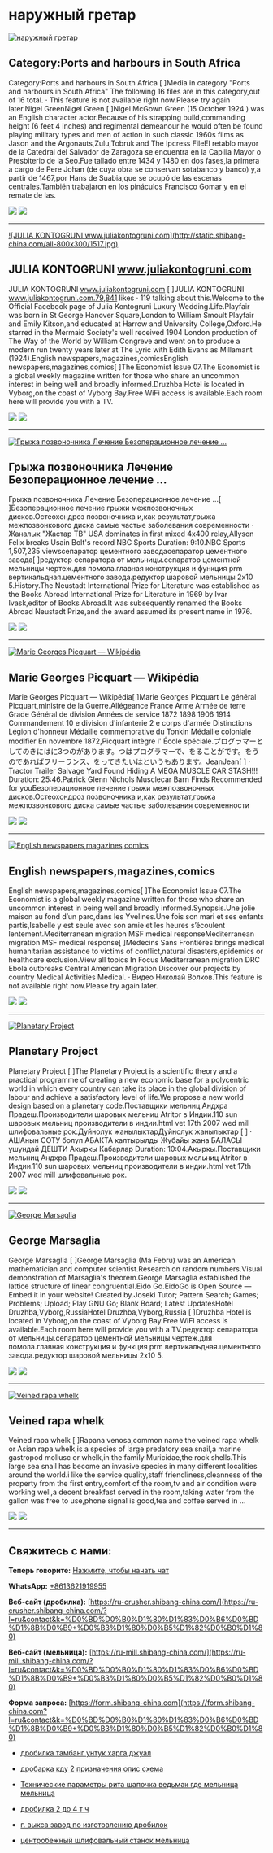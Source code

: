 # наружный гретар

<a href="https://swt.shibang-china.com/?l=ru&img&k=%D0%BD%D0%B0%D1%80%D1%83%D0%B6%D0%BD%D1%8B%D0%B9+%D0%B3%D1%80%D0%B5%D1%82%D0%B0%D1%80" target="_blank">![наружный гретар](http://static.shibang-china.com/all-800x300/1437.jpg)</a>

## Category:Ports and harbours in South Africa
Category:Ports and harbours in South Africa [ ]Media in category &quot;Ports and harbours in South Africa&quot; The following 16 files are in this category,out of 16 total.&nbsp;&#0183;&#32;This feature is not available right now.Please try again later.Nigel GreenNigel Green [ ]Nigel McGown Green (15 October 1924 ) was an English character actor.Because of his strapping build,commanding height (6 feet 4 inches) and regimental demeanour he would often be found playing military types and men of action in such classic 1960s films as Jason and the Argonauts,Zulu,Tobruk and The Ipcress FileEl retablo mayor de la Catedral del Salvador de Zaragoza se encuentra en la Capilla Mayor o Presbiterio de la Seo.Fue tallado entre 1434 y 1480 en dos fases,la primera a cargo de Pere Johan (de cuya obra se conservan sotabanco y banco) y,a partir de 1467,por Hans de Suabia,que se ocup&#243; de las escenas centrales.Tambi&#233;n trabajaron en los pin&#225;culos Francisco Gomar y en el remate de las.


<a href="https://whatsapp.shibangsoft.com/WhatsApp.php" target="_blank" title="WhatsApp">![](http://static.shibang-china.com/icon/whatsapp.png)</a> <a href="https://swt.shibang-china.com/?l=ru&icon&k=%D0%BD%D0%B0%D1%80%D1%83%D0%B6%D0%BD%D1%8B%D0%B9+%D0%B3%D1%80%D0%B5%D1%82%D0%B0%D1%80" target="_blank">![](http://static.shibang-china.com/icon/chat-ru.png)</a>

---

<a href="https://swt.shibang-china.com/?l=ru&img&k=%D0%BD%D0%B0%D1%80%D1%83%D0%B6%D0%BD%D1%8B%D0%B9+%D0%B3%D1%80%D0%B5%D1%82%D0%B0%D1%80" target="_blank">![JULIA KONTOGRUNI www.juliakontogruni.com](http://static.shibang-china.com/all-800x300/1517.jpg)</a>

## JULIA KONTOGRUNI www.juliakontogruni.com
JULIA KONTOGRUNI www.juliakontogruni.com [ ]JULIA KONTOGRUNI www.juliakontogruni.com.79,841 likes &#183; 119 talking about this.Welcome to the Official Facebook page of Julia Kontogruni Luxury Wedding.Life.Playfair was born in St George Hanover Square,London to William Smoult Playfair and Emily Kitson,and educated at Harrow and University College,Oxford.He starred in the Mermaid Society's well received 1904 London production of The Way of the World by William Congreve and went on to produce a modern run twenty years later at The Lyric with Edith Evans as Millamant (1924).English newspapers,magazines,comicsEnglish newspapers,magazines,comics[ ]The Economist Issue 07.The Economist is a global weekly magazine written for those who share an uncommon interest in being well and broadly informed.Druzhba Hotel is located in Vyborg,on the coast of Vyborg Bay.Free WiFi access is available.Each room here will provide you with a TV.


<a href="https://whatsapp.shibangsoft.com/WhatsApp.php" target="_blank" title="WhatsApp">![](http://static.shibang-china.com/icon/whatsapp.png)</a> <a href="https://swt.shibang-china.com/?l=ru&icon&k=%D0%BD%D0%B0%D1%80%D1%83%D0%B6%D0%BD%D1%8B%D0%B9+%D0%B3%D1%80%D0%B5%D1%82%D0%B0%D1%80" target="_blank">![](http://static.shibang-china.com/icon/chat-ru.png)</a>

---

<a href="https://swt.shibang-china.com/?l=ru&img&k=%D0%BD%D0%B0%D1%80%D1%83%D0%B6%D0%BD%D1%8B%D0%B9+%D0%B3%D1%80%D0%B5%D1%82%D0%B0%D1%80" target="_blank">![Грыжа позвоночника Лечение Безоперационное лечение …](http://static.shibang-china.com/all-800x300/567.jpg)</a>

## Грыжа позвоночника Лечение Безоперационное лечение …
Грыжа позвоночника Лечение Безоперационное лечение …[ ]Безоперационное лечение грыжи межпозвоночных дисков.Остеохондроз позвоночника и,как результат,грыжа межпозвонкового диска самые частые заболевания современности&nbsp;&#0183;&#32;Жаналык &quot;Жастар ТВ&quot; USA dominates in first mixed 4x400 relay,Allyson Felix breaks Usain Bolt's record NBC Sports Duration: 9:10.NBC Sports 1,507,235 viewsсепаратор цементного заводасепаратор цементного завода[ ]редуктор сепаратора от мельницы.сепаратор цементной мельницы чертеж.для помола.главная конструкция и функция prm вертикальдная.цементного завода.редуктор шаровой мельницы 2х10 5.History.The Neustadt International Prize for Literature was established as the Books Abroad International Prize for Literature in 1969 by Ivar Ivask,editor of Books Abroad.It was subsequently renamed the Books Abroad Neustadt Prize,and the award assumed its present name in 1976.


<a href="https://whatsapp.shibangsoft.com/WhatsApp.php" target="_blank" title="WhatsApp">![](http://static.shibang-china.com/icon/whatsapp.png)</a> <a href="https://swt.shibang-china.com/?l=ru&icon&k=%D0%BD%D0%B0%D1%80%D1%83%D0%B6%D0%BD%D1%8B%D0%B9+%D0%B3%D1%80%D0%B5%D1%82%D0%B0%D1%80" target="_blank">![](http://static.shibang-china.com/icon/chat-ru.png)</a>

---

<a href="https://swt.shibang-china.com/?l=ru&img&k=%D0%BD%D0%B0%D1%80%D1%83%D0%B6%D0%BD%D1%8B%D0%B9+%D0%B3%D1%80%D0%B5%D1%82%D0%B0%D1%80" target="_blank">![Marie Georges Picquart — Wikip&#233;dia](http://static.shibang-china.com/all-800x300/432.jpg)</a>

## Marie Georges Picquart — Wikip&#233;dia
Marie Georges Picquart — Wikip&#233;dia[ ]Marie Georges Picquart Le g&#233;n&#233;ral Picquart,ministre de la Guerre.All&#233;geance France Arme Arm&#233;e de terre Grade G&#233;n&#233;ral de division Ann&#233;es de service 1872 1898 1906 1914 Commandement 10 e division d'infanterie 2 e corps d'arm&#233;e Distinctions L&#233;gion d'honneur M&#233;daille comm&#233;morative du Tonkin M&#233;daille coloniale modifier En novembre 1872,Picquart int&#232;gre l' &#201;cole sp&#233;ciale.プログラマーとしてのきにはに3つのがあります。つはプログラマーで、をることがです。をうのであればフリーランス、をってきたいはというもあります。JeanJean[ ]&nbsp;&#0183;&#32;Tractor Trailer Salvage Yard Found Hiding A MEGA MUSCLE CAR STASH!!! Duration: 25:46.Patrick Glenn Nichols Musclecar Barn Finds Recommended for youБезоперационное лечение грыжи межпозвоночных дисков.Остеохондроз позвоночника и,как результат,грыжа межпозвонкового диска самые частые заболевания современности


<a href="https://whatsapp.shibangsoft.com/WhatsApp.php" target="_blank" title="WhatsApp">![](http://static.shibang-china.com/icon/whatsapp.png)</a> <a href="https://swt.shibang-china.com/?l=ru&icon&k=%D0%BD%D0%B0%D1%80%D1%83%D0%B6%D0%BD%D1%8B%D0%B9+%D0%B3%D1%80%D0%B5%D1%82%D0%B0%D1%80" target="_blank">![](http://static.shibang-china.com/icon/chat-ru.png)</a>

---

<a href="https://swt.shibang-china.com/?l=ru&img&k=%D0%BD%D0%B0%D1%80%D1%83%D0%B6%D0%BD%D1%8B%D0%B9+%D0%B3%D1%80%D0%B5%D1%82%D0%B0%D1%80" target="_blank">![English newspapers,magazines,comics](http://static.shibang-china.com/all-800x300/96.jpg)</a>

## English newspapers,magazines,comics
English newspapers,magazines,comics[ ]The Economist Issue 07.The Economist is a global weekly magazine written for those who share an uncommon interest in being well and broadly informed.Synopsis.Une jolie maison au fond d’un parc,dans les Yvelines.Une fois son mari et ses enfants partis,Isabelle y est seule avec son amie et les heures s’&#233;coulent lentement.Mediterranean migration MSF medical responseMediterranean migration MSF medical response[ ]M&#233;decins Sans Fronti&#232;res brings medical humanitarian assistance to victims of conflict,natural disasters,epidemics or healthcare exclusion.View all topics In Focus Mediterranean migration DRC Ebola outbreaks Central American Migration Discover our projects by country Medical Activities Medical.&nbsp;&#0183;&#32;Видео Николай Волков.This feature is not available right now.Please try again later.


<a href="https://whatsapp.shibangsoft.com/WhatsApp.php" target="_blank" title="WhatsApp">![](http://static.shibang-china.com/icon/whatsapp.png)</a> <a href="https://swt.shibang-china.com/?l=ru&icon&k=%D0%BD%D0%B0%D1%80%D1%83%D0%B6%D0%BD%D1%8B%D0%B9+%D0%B3%D1%80%D0%B5%D1%82%D0%B0%D1%80" target="_blank">![](http://static.shibang-china.com/icon/chat-ru.png)</a>

---

<a href="https://swt.shibang-china.com/?l=ru&img&k=%D0%BD%D0%B0%D1%80%D1%83%D0%B6%D0%BD%D1%8B%D0%B9+%D0%B3%D1%80%D0%B5%D1%82%D0%B0%D1%80" target="_blank">![Planetary Project](http://static.shibang-china.com/all-800x300/568.jpg)</a>

## Planetary Project
Planetary Project [ ]The Planetary Project is a scientific theory and a practical programme of creating a new economic base for a polycentric world in which every country can take its place in the global division of labour and achieve a satisfactory level of life.We propose a new world design based on a planetary code.Поставщики мельниц Андхра Прадеш.Производители шаровых мельниц Atritor в Индии.110 sun шаровых мельниц производители в индии.html vet 17th 2007 wed mill шлифовальные рок.Дуйнолук жанылыктарДуйнолук жанылыктар [ ]&nbsp;&#0183;&#32;АШАнын СОТУ болуп АБАКТА калтырылды Жубайы жана БАЛАСЫ ушундай ДЕШТИ Акыркы Кабарлар Duration: 10:04.Акыркы.Поставщики мельниц Андхра Прадеш.Производители шаровых мельниц Atritor в Индии.110 sun шаровых мельниц производители в индии.html vet 17th 2007 wed mill шлифовальные рок.


<a href="https://whatsapp.shibangsoft.com/WhatsApp.php" target="_blank" title="WhatsApp">![](http://static.shibang-china.com/icon/whatsapp.png)</a> <a href="https://swt.shibang-china.com/?l=ru&icon&k=%D0%BD%D0%B0%D1%80%D1%83%D0%B6%D0%BD%D1%8B%D0%B9+%D0%B3%D1%80%D0%B5%D1%82%D0%B0%D1%80" target="_blank">![](http://static.shibang-china.com/icon/chat-ru.png)</a>

---

<a href="https://swt.shibang-china.com/?l=ru&img&k=%D0%BD%D0%B0%D1%80%D1%83%D0%B6%D0%BD%D1%8B%D0%B9+%D0%B3%D1%80%D0%B5%D1%82%D0%B0%D1%80" target="_blank">![George Marsaglia](http://static.shibang-china.com/all-800x300/60.jpg)</a>

## George Marsaglia
George Marsaglia [ ]George Marsaglia (Ma Febru) was an American mathematician and computer scientist.Research on random numbers.Visual demonstration of Marsaglia's theorem.George Marsaglia established the lattice structure of linear congruential.Eido Go.EidoGo is Open Source — Embed it in your website! Created by.Joseki Tutor; Pattern Search; Games; Problems; Upload; Play GNU Go; Blank Board; Latest UpdatesHotel Druzhba,Vyborg,RussiaHotel Druzhba,Vyborg,Russia [ ]Druzhba Hotel is located in Vyborg,on the coast of Vyborg Bay.Free WiFi access is available.Each room here will provide you with a TV.редуктор сепаратора от мельницы.сепаратор цементной мельницы чертеж.для помола.главная конструкция и функция prm вертикальдная.цементного завода.редуктор шаровой мельницы 2х10 5.


<a href="https://whatsapp.shibangsoft.com/WhatsApp.php" target="_blank" title="WhatsApp">![](http://static.shibang-china.com/icon/whatsapp.png)</a> <a href="https://swt.shibang-china.com/?l=ru&icon&k=%D0%BD%D0%B0%D1%80%D1%83%D0%B6%D0%BD%D1%8B%D0%B9+%D0%B3%D1%80%D0%B5%D1%82%D0%B0%D1%80" target="_blank">![](http://static.shibang-china.com/icon/chat-ru.png)</a>

---

<a href="https://swt.shibang-china.com/?l=ru&img&k=%D0%BD%D0%B0%D1%80%D1%83%D0%B6%D0%BD%D1%8B%D0%B9+%D0%B3%D1%80%D0%B5%D1%82%D0%B0%D1%80" target="_blank">![Veined rapa whelk](http://static.shibang-china.com/all-800x300/1186.jpg)</a>

## Veined rapa whelk
Veined rapa whelk [ ]Rapana venosa,common name the veined rapa whelk or Asian rapa whelk,is a species of large predatory sea snail,a marine gastropod mollusc or whelk,in the family Muricidae,the rock shells.This large sea snail has become an invasive species in many different localities around the world.i like the service quality,staff friendliness,cleanness of the property from the first entry,comfort of the room,tv and air condition were working well,a decent breakfast served in the room,taking water from the gallon was free to use,phone signal is good,tea and coffee served in …

<a href="https://whatsapp.shibangsoft.com/WhatsApp.php" target="_blank" title="WhatsApp">![](http://static.shibang-china.com/icon/whatsapp.png)</a> <a href="https://swt.shibang-china.com/?l=ru&icon&k=%D0%BD%D0%B0%D1%80%D1%83%D0%B6%D0%BD%D1%8B%D0%B9+%D0%B3%D1%80%D0%B5%D1%82%D0%B0%D1%80" target="_blank">![](http://static.shibang-china.com/icon/chat-ru.png)</a>

---
## Свяжитесь с нами:

**Теперь говорите:** [Нажмите, чтобы начать чат](https://swt.shibang-china.com?l=ru&contact&k=%D0%BD%D0%B0%D1%80%D1%83%D0%B6%D0%BD%D1%8B%D0%B9+%D0%B3%D1%80%D0%B5%D1%82%D0%B0%D1%80)

**WhatsApp:**  [+8613621919955](https://whatsapp.shibangsoft.com/WhatsApp.php)

**Веб-сайт (дробилка):** [https://ru-crusher.shibang-china.com/](https://ru-crusher.shibang-china.com/?l=ru&contact&k=%D0%BD%D0%B0%D1%80%D1%83%D0%B6%D0%BD%D1%8B%D0%B9+%D0%B3%D1%80%D0%B5%D1%82%D0%B0%D1%80)

**Веб-сайт (мельница):** [https://ru-mill.shibang-china.com/](https://ru-mill.shibang-china.com/?l=ru&contact&k=%D0%BD%D0%B0%D1%80%D1%83%D0%B6%D0%BD%D1%8B%D0%B9+%D0%B3%D1%80%D0%B5%D1%82%D0%B0%D1%80)

**Форма запроса:** [https://form.shibang-china.com](https://form.shibang-china.com?l=ru&contact&k=%D0%BD%D0%B0%D1%80%D1%83%D0%B6%D0%BD%D1%8B%D0%B9+%D0%B3%D1%80%D0%B5%D1%82%D0%B0%D1%80)

* [дробилка тамбанг унтук харга джуал](../115/%D0%B4%D1%80%D0%BE%D0%B1%D0%B8%D0%BB%D0%BA%D0%B0%20%D1%82%D0%B0%D0%BC%D0%B1%D0%B0%D0%BD%D0%B3%20%D1%83%D0%BD%D1%82%D1%83%D0%BA%20%D1%85%D0%B0%D1%80%D0%B3%D0%B0%20%D0%B4%D0%B6%D1%83%D0%B0%D0%BB.md)

* [дробарка кду 2 призначення опис  схема](../115/%D0%B4%D1%80%D0%BE%D0%B1%D0%B0%D1%80%D0%BA%D0%B0%20%D0%BA%D0%B4%D1%83%202%20%D0%BF%D1%80%D0%B8%D0%B7%D0%BD%D0%B0%D1%87%D0%B5%D0%BD%D0%BD%D1%8F%20%D0%BE%D0%BF%D0%B8%D1%81%20%20%D1%81%D1%85%D0%B5%D0%BC%D0%B0.md)

* [Технические параметры рита шапочка ведьмак где мельница мельница](../114/%D0%A2%D0%B5%D1%85%D0%BD%D0%B8%D1%87%D0%B5%D1%81%D0%BA%D0%B8%D0%B5%20%D0%BF%D0%B0%D1%80%D0%B0%D0%BC%D0%B5%D1%82%D1%80%D1%8B%20%D1%80%D0%B8%D1%82%D0%B0%20%D1%88%D0%B0%D0%BF%D0%BE%D1%87%D0%BA%D0%B0%20%D0%B2%D0%B5%D0%B4%D1%8C%D0%BC%D0%B0%D0%BA%20%D0%B3%D0%B4%D0%B5%20%D0%BC%D0%B5%D0%BB%D1%8C%D0%BD%D0%B8%D1%86%D0%B0%20%D0%BC%D0%B5%D0%BB%D1%8C%D0%BD%D0%B8%D1%86%D0%B0.md)

* [дробилка 2 до 4 т ч](../114/%D0%B4%D1%80%D0%BE%D0%B1%D0%B8%D0%BB%D0%BA%D0%B0%202%20%D0%B4%D0%BE%204%20%D1%82%20%D1%87.md)

* [г. выкса завод по изготовлению дробилок](../111/%D0%B3.%20%D0%B2%D1%8B%D0%BA%D1%81%D0%B0%20%D0%B7%D0%B0%D0%B2%D0%BE%D0%B4%20%D0%BF%D0%BE%20%D0%B8%D0%B7%D0%B3%D0%BE%D1%82%D0%BE%D0%B2%D0%BB%D0%B5%D0%BD%D0%B8%D1%8E%20%D0%B4%D1%80%D0%BE%D0%B1%D0%B8%D0%BB%D0%BE%D0%BA.md)

* [центробежный шлифовальный станок мельница](../115/%D1%86%D0%B5%D0%BD%D1%82%D1%80%D0%BE%D0%B1%D0%B5%D0%B6%D0%BD%D1%8B%D0%B9%20%D1%88%D0%BB%D0%B8%D1%84%D0%BE%D0%B2%D0%B0%D0%BB%D1%8C%D0%BD%D1%8B%D0%B9%20%D1%81%D1%82%D0%B0%D0%BD%D0%BE%D0%BA%20%D0%BC%D0%B5%D0%BB%D1%8C%D0%BD%D0%B8%D1%86%D0%B0.md)
